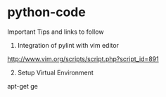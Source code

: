 # python-code
Important Tips and links to follow

1) Integration of pylint with vim editor

http://www.vim.org/scripts/script.php?script_id=891 

2) Setup Virtual Environment

apt-get ge